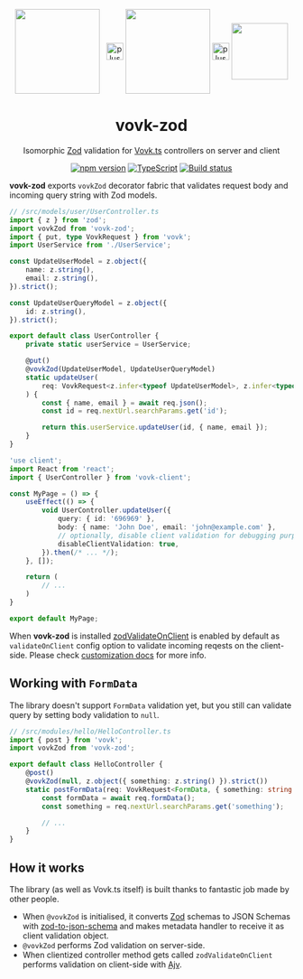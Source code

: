 <p align="middle">
<a href="https://github.com/finom/vovk"><img valign="middle" src="https://github.com/finom/vovk/assets/1082083/86bfbbbb-3600-435b-a74c-c07bd0c4af4b" height="150" /></a> &nbsp;&nbsp;<img valign="middle" alt="plus" src="https://github.com/finom/vovk-zod/assets/1082083/50a15051-51a8-4f9b-a251-e4376576f9e7" width="30" /> <a href="https://zod.dev/"><img valign="middle" src="https://github.com/finom/vovk-zod/assets/1082083/308ef538-43b5-4ea5-ab1e-a660b4e21b65"  height="150" /></a> <img valign="middle" alt="plus" src="https://github.com/finom/vovk-zod/assets/1082083/50a15051-51a8-4f9b-a251-e4376576f9e7" width="30" /> <a href="https://ajv.js.org/"><img valign="middle" src="https://github.com/finom/vovk-zod/assets/1082083/0165a210-aba2-461a-ba02-37350f09cd23" height="100" /></a>
</p>
<h1 align="center">vovk-zod</h1>
<p align="center">Isomorphic <a href="https://zod.dev/">Zod</a> validation for <a href="https://github.com/finom/vovk">Vovk.ts</a> controllers on server and client</p>
<p align="center">
  <a href="https://badge.fury.io/js/vovk-zod"><img src="https://badge.fury.io/js/vovk-zod.svg" alt="npm version" /></a>
  <a href="http://www.typescriptlang.org/"><img src="https://img.shields.io/badge/%3C%2F%3E-TypeScript-%230074c1.svg" alt="TypeScript" /></a>
  <a href="https://github.com/finom/vovk-zod/actions"><img src="https://github.com/finom/vovk-zod/actions/workflows/main.yml/badge.svg" alt="Build status" /></a>
</p>



**vovk-zod** exports `vovkZod` decorator fabric that validates request body and incoming query string with Zod models.

```ts
// /src/models/user/UserController.ts
import { z } from 'zod';
import vovkZod from 'vovk-zod';
import { put, type VovkRequest } from 'vovk';
import UserService from './UserService';

const UpdateUserModel = z.object({
    name: z.string(),
    email: z.string(),
}).strict();

const UpdateUserQueryModel = z.object({
    id: z.string(),
}).strict();

export default class UserController {
    private static userService = UserService;

    @put()
    @vovkZod(UpdateUserModel, UpdateUserQueryModel)
    static updateUser(
        req: VovkRequest<z.infer<typeof UpdateUserModel>, z.infer<typeof UpdateUserQueryModel>>
    ) {
        const { name, email } = await req.json();
        const id = req.nextUrl.searchParams.get('id');

        return this.userService.updateUser(id, { name, email });
    }
}

```


```ts
'use client';
import React from 'react';
import { UserController } from 'vovk-client';

const MyPage = () => {
    useEffect(() => {
        void UserController.updateUser({
            query: { id: '696969' },
            body: { name: 'John Doe', email: 'john@example.com' },
            // optionally, disable client validation for debugging purpose
            disableClientValidation: true, 
        }).then(/* ... */);
    }, []);

    return (
        // ...
    )
}

export default MyPage;
```

When **vovk-zod** is installed [zodValidateOnClient](https://github.com/finom/vovk-zod/blob/main/zodValidateOnClient.ts) is enabled by default as `validateOnClient` config option to validate incoming reqests on the client-side. Please check [customization docs](https://docs.vovk.dev/docs/customization) for more info.

## Working with `FormData`

The library doesn't support `FormData` validation yet, but you still can validate query by setting body validation to `null`.

```ts
// /src/modules/hello/HelloController.ts
import { post } from 'vovk';
import vovkZod from 'vovk-zod';

export default class HelloController {
    @post()
    @vovkZod(null, z.object({ something: z.string() }).strict())
    static postFormData(req: VovkRequest<FormData, { something: string }>) {
        const formData = await req.formData();
        const something = req.nextUrl.searchParams.get('something');

        // ...
    }
}
```

## How it works

The library (as well as Vovk.ts itself) is built thanks to fantastic job made by other people.

- When `@vovkZod` is initialised, it converts [Zod](https://zod.dev/) schemas to JSON Schemas with [zod-to-json-schema](https://www.npmjs.com/package/zod-to-json-schema) and makes metadata handler to receive it as client validation object.
- `@vovkZod` performs Zod validation on server-side.
- When clientized controller method gets called `zodValidateOnClient` performs validation on client-side with [Ajv](https://ajv.js.org/).